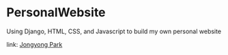 # PersonalWebsite
Using Django, HTML, CSS, and Javascript to build my own personal website

link: [Jongyong Park](pjy4183.pythonanywhere.com)
